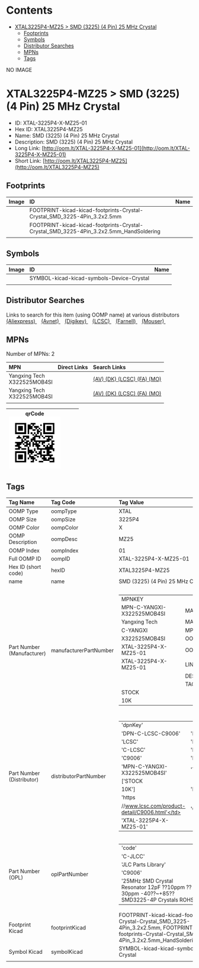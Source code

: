 



Contents
========

* [XTAL3225P4-MZ25 > SMD (3225) (4 Pin) 25 MHz Crystal](#xtal3225p4-mz25--smd-3225-4-pin-25-mhz-crystal)
	* [Footprints](#footprints)
	* [Symbols](#symbols)
	* [Distributor Searches](#distributor-searches)
	* [MPNs](#mpns)
	* [Tags](#tags)
  
NO IMAGE  
# XTAL3225P4-MZ25 > SMD (3225) (4 Pin) 25 MHz Crystal

- ID: XTAL-3225P4-X-MZ25-01
- Hex ID: XTAL3225P4-MZ25
- Name: SMD (3225) (4 Pin) 25 MHz Crystal
- Description: SMD (3225) (4 Pin) 25 MHz Crystal
- Long Link: [http://oom.lt/XTAL-3225P4-X-MZ25-01](http://oom.lt/XTAL-3225P4-X-MZ25-01)
- Short Link: [http://oom.lt/XTAL3225P4-MZ25](http://oom.lt/XTAL3225P4-MZ25)

## Footprints
  

|Image|ID|Name|
| :--- | :--- | :--- |
||FOOTPRINT-kicad-kicad-footprints-Crystal-Crystal_SMD_3225-4Pin_3.2x2.5mm||
||FOOTPRINT-kicad-kicad-footprints-Crystal-Crystal_SMD_3225-4Pin_3.2x2.5mm_HandSoldering||
||||

## Symbols
  

|Image|ID|Name|
| :--- | :--- | :--- |
|![]()|SYMBOL-kicad-kicad-symbols-Device-Crystal||
||||

## Distributor Searches
  
Links to search for this item (using OOMP name) at various distributors  
[(Aliexpress) ](https://www.aliexpress.com/wholesale?SearchText=1117SMD+3225+4+Pin+25+MHz+Crystal)&nbsp;&nbsp;&nbsp;[(Avnet) ](https://www.avnet.com/shop/us/search/SMD+3225+4+Pin+25+MHz+Crystal)&nbsp;&nbsp;&nbsp;[(Digikey) ](https://www.digikey.co.uk/en/products/result?s=SMD+3225+4+Pin+25+MHz+Crystal)&nbsp;&nbsp;&nbsp;[(LCSC) ](https://www.lcsc.com/search?q=SMD+3225+4+Pin+25+MHz+Crystal)&nbsp;&nbsp;&nbsp;[(Farnell) ](https://uk.farnell.com/search?st=SMD+3225+4+Pin+25+MHz+Crystal)&nbsp;&nbsp;&nbsp;[(Mouser) ](https://www.mouser.com/c/?q=SMD+3225+4+Pin+25+MHz+Crystal)&nbsp;&nbsp;&nbsp;
## MPNs
  
Number of MPNs: 2  

|MPN|Direct Links|Search Links|
| :--- | :--- | :--- |
|Yangxing Tech<br>X322525MOB4SI||[(AV) ](https://www.avnet.com/shop/us/search/X322525MOB4SI)[(DK) ](https://www.digikey.co.uk/products/en?keywords=X322525MOB4SI)[(LCSC) ](https://www.lcsc.com/search?q=X322525MOB4SI)[(FA) ](https://uk.farnell.com/search?st=X322525MOB4SI)[(MO) ](https://www.mouser.com/c/?q=X322525MOB4SI)|
|Yangxing Tech<br>X322525MOB4SI||[(AV) ](https://www.avnet.com/shop/us/search/X322525MOB4SI)[(DK) ](https://www.digikey.co.uk/products/en?keywords=X322525MOB4SI)[(LCSC) ](https://www.lcsc.com/search?q=X322525MOB4SI)[(FA) ](https://uk.farnell.com/search?st=X322525MOB4SI)[(MO) ](https://www.mouser.com/c/?q=X322525MOB4SI)|
||||
  

|qrCode<br>[![](https://raw.githubusercontent.com/oomlout/oomlout_OOMP_parts_V2/main/XTAL/3225P4/X/MZ25/01/qrCode_140.png)](https://github.com/oomlout/oomlout_OOMP_parts_V2/tree/main/XTAL/3225P4/X/MZ25/01/qrCode.png)||||
| :---: | :---: | :---: | :---: |

## Tags
  

|Tag Name|Tag Code|Tag Value|
| :--- | :--- | :--- |
|OOMP Type|oompType|XTAL|
|OOMP Size|oompSize|3225P4|
|OOMP Color|oompColor|X|
|OOMP Description|oompDesc|MZ25|
|OOMP Index|oompIndex|01|
|Full OOMP ID|oompID|XTAL-3225P4-X-MZ25-01|
|Hex ID (short code)|hexID|XTAL3225P4-MZ25|
|name|name|SMD (3225) (4 Pin) 25 MHz Crystal|
|Part Number (Manufacturer)|manufacturerPartNumber|<table><tr><td>MPNKEY</td></tr><tr><td> MPN-C-YANGXI-X322525MOB4SI</td><td> MANUFACTURER</td></tr><tr><td> Yangxing Tech</td><td> MANUCODE</td></tr><tr><td> C-YANGXI</td><td> MPN</td></tr><tr><td> X322525MOB4SI</td><td> OOMPIDPARTIAL</td></tr><tr><td> XTAL-3225P4-X-MZ25-01</td><td> OOMPID</td></tr><tr><td> XTAL-3225P4-X-MZ25-01</td><td> LINK</td></tr><tr><td> </td><td> DESCRIPTION</td></tr><tr><td> </td><td> TAGS</td></tr><tr><td> STOCK</td></tr><tr><td>10K</td></tr></table></td><td> <table><tr><td>MPNKEY</td></tr><tr><td> MPN-C-YANGXI-X322525MOB4SI</td><td> MANUFACTURER</td></tr><tr><td> Yangxing Tech</td><td> MANUCODE</td></tr><tr><td> C-YANGXI</td><td> MPN</td></tr><tr><td> X322525MOB4SI</td><td> OOMPIDPARTIAL</td></tr><tr><td> XTAL-3225P4-X-MZ25-01</td><td> OOMPID</td></tr><tr><td> XTAL-3225P4-X-MZ25-01</td><td> LINK</td></tr><tr><td> </td><td> DESCRIPTION</td></tr><tr><td> </td><td> TAGS</td></tr><tr><td> STOCK</td></tr><tr><td>10K</td></tr></table>|
|Part Number (Distributor)|distributorPartNumber|<table><tr><td>'dpnKey'</td></tr><tr><td> 'DPN-C-LCSC-C9006'</td><td> 'DISTRIBUTOR'</td></tr><tr><td> 'LCSC'</td><td> 'DISTRCODE'</td></tr><tr><td> 'C-LCSC'</td><td> 'DPN'</td></tr><tr><td> 'C9006'</td><td> 'MPN'</td></tr><tr><td> 'MPN-C-YANGXI-X322525MOB4SI'</td><td> 'TAGS'</td></tr><tr><td> ['STOCK</td></tr><tr><td>10K']</td><td> 'LINK'</td></tr><tr><td> 'https</td></tr><tr><td>//www.lcsc.com/product-detail/C9006.html'</td><td> 'OOMPID'</td></tr><tr><td> 'XTAL-3225P4-X-MZ25-01'</td></tr></table>|
|Part Number (OPL)|oplPartNumber|<table><tr><td>'code'</td></tr><tr><td> 'C-JLCC'</td><td> 'name'</td></tr><tr><td> 'JLC Parts Library'</td><td> 'partID'</td></tr><tr><td> 'C9006'</td><td> 'partName'</td></tr><tr><td> '25MHz SMD Crystal Resonator 12pF ??10ppm ??30ppm -40??~+85?? SMD3225-4P  Crystals ROHS'</td></tr></table>|
|Footprint Kicad|footprintKicad|FOOTPRINT-kicad-kicad-footprints-Crystal-Crystal_SMD_3225-4Pin_3.2x2.5mm, FOOTPRINT-kicad-kicad-footprints-Crystal-Crystal_SMD_3225-4Pin_3.2x2.5mm_HandSoldering|
|Symbol Kicad|symbolKicad|SYMBOL-kicad-kicad-symbols-Device-Crystal|
||||
